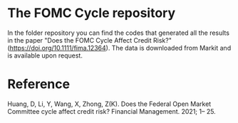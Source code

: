 # The FOMC Cycle repository
In the folder repository you can find the codes that generated all the results in the paper "Does the FOMC Cycle Affect Credit Risk?"(https://doi.org/10.1111/fima.12364). The data is downloaded from Markit and is available upon request.

# Reference
Huang, D, Li, Y, Wang, X, Zhong, Z(K). Does the Federal Open Market Committee cycle affect credit risk? Financial Management. 2021; 1– 25.

